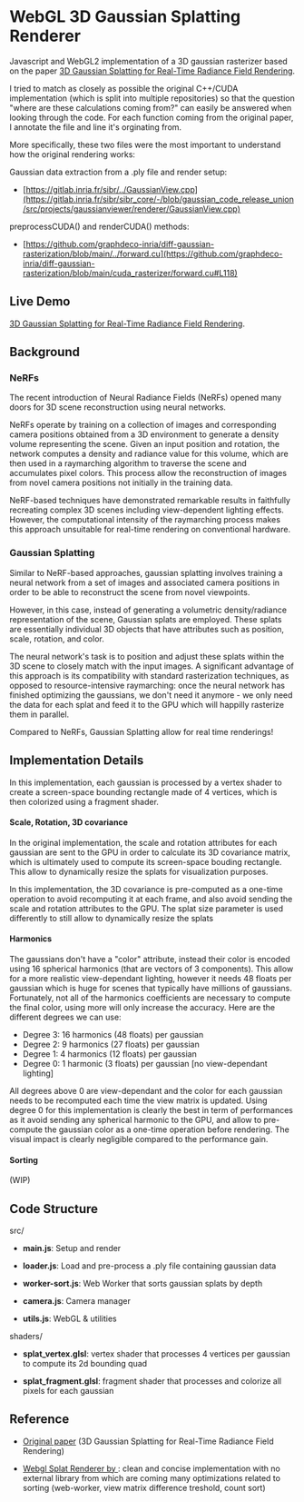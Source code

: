 # WebGL 3D Gaussian Splatting Renderer

Javascript and WebGL2 implementation of a 3D gaussian rasterizer based on the paper [3D Gaussian Splatting
for Real-Time Radiance Field Rendering](https://repo-sam.inria.fr/fungraph/3d-gaussian-splatting/).

I tried to match as closely as possible the original C++/CUDA implementation (which is split into multiple repositories) so that the question "where are these calculations coming from?" can easily be answered when looking through the code. For each function coming from the original paper, I annotate the file and line it's orginating from.

More specifically, these two files were the most important to understand how the original rendering works:

Gaussian data extraction from a .ply file and render setup:
- [https://gitlab.inria.fr/sibr/../GaussianView.cpp](https://gitlab.inria.fr/sibr/sibr_core/-/blob/gaussian_code_release_union/src/projects/gaussianviewer/renderer/GaussianView.cpp)

preprocessCUDA() and renderCUDA() methods:
- [https://github.com/graphdeco-inria/diff-gaussian-rasterization/blob/main/../forward.cu](https://github.com/graphdeco-inria/diff-gaussian-rasterization/blob/main/cuda_rasterizer/forward.cu#L118)

## Live Demo

[3D Gaussian Splatting
for Real-Time Radiance Field Rendering](https://repo-sam.inria.fr/fungraph/3d-gaussian-splatting/).

## Background

### NeRFs

The recent introduction of Neural Radiance Fields (NeRFs) opened many doors for 3D scene reconstruction using neural networks.

NeRFs operate by training on a collection of images and corresponding camera positions obtained from a 3D environment to generate a density volume representing the scene.
Given an input position and rotation, the network computes a density and radiance value for this volume, which are then used in a raymarching algorithm to traverse the scene and accumulates pixel colors.
This process allow the reconstruction of images from novel camera positions not initially in the training data.

NeRF-based techniques have demonstrated remarkable results in faithfully recreating complex 3D scenes including view-dependent lighting effects. However, the computational intensity of the raymarching process makes this approach unsuitable for real-time rendering on conventional hardware.

### Gaussian Splatting

Similar to NeRF-based approaches, gaussian splatting involves training a neural network from a set of images and associated camera positions in order to be able to reconstruct the scene from novel viewpoints.

However, in this case, instead of generating a volumetric density/radiance representation of the scene, Gaussian splats are employed. These splats are essentially individual 3D objects that have attributes such as position, scale, rotation, and color.

The neural network's task is to position and adjust these splats within the 3D scene to closely match with the input images. 
A significant advantage of this approach is its compatibility with standard rasterization techniques, as opposed to resource-intensive raymarching: once the neural network has finished optimizing the gaussians, we don't need it anymore - we only need the data for each  splat and feed it to the GPU which will happilly rasterize them in parallel.

Compared to NeRFs, Gaussian Splatting allow for real time renderings!

## Implementation Details

In this implementation, each gaussian is processed by a vertex shader to create a screen-space bounding rectangle made of 4 vertices, which is then colorized using a fragment shader.

#### Scale, Rotation, 3D covariance

In the original implementation, the scale and rotation attributes for each gaussian are sent to the GPU in order to calculate its 3D covariance matrix, which is ultimately used to compute its screen-space bouding rectangle. This allow to dynamically resize the splats for visualization purposes.

In this implementation, the 3D covariance is pre-computed as a one-time operation to avoid recomputing it at each frame, and also avoid sending the scale and rotation attributes to the GPU.
The splat size parameter is used differently to still allow to dynamically resize the splats 

#### Harmonics

The gaussians don't have a "color" attribute, instead their color is encoded using 16 spherical harmonics (that are vectors of 3 components). This allow for a more realistic view-dependant lighting, however it needs 48 floats per gaussian which is huge for scenes that typically have millions of gaussians.
Fortunately, not all of the harmonics coefficients are necessary to compute the final color, using more will only increase the accuracy. Here are the different degrees we can use:

- Degree 3: 16 harmonics (48 floats) per gaussian
- Degree 2: 9 harmonics (27 floats) per gaussian
- Degree 1: 4 harmonics (12 floats) per gaussian
- Degree 0: 1 harmonic (3 floats) per gaussian [no view-dependant lighting]

All degrees above 0 are view-dependant and the color for each gaussian needs to be recomputed each time the view matrix is updated.
Using degree 0 for this implementation is clearly the best in term of performances as it avoid sending any spherical harmonic to the GPU, and allow to pre-compute the gaussian color as a one-time operation before rendering.
The visual impact is clearly negligible compared to the performance gain.

#### Sorting

(WIP)

## Code Structure

src/
- **main.js**: Setup and render
- **loader.js**: Load and pre-process a .ply file containing gaussian data
- **worker-sort.js**: Web Worker that sorts gaussian splats by depth
- **camera.js**: Camera manager

- **utils.js**: WebGL & utilities

shaders/
- **splat_vertex.glsl**: vertex shader that processes 4 vertices per gaussian to compute its 2d bounding quad

- **splat_fragment.glsl**: fragment shader that processes and colorize all pixels for each gaussian

## Reference

- [Original paper](https://repo-sam.inria.fr/fungraph/3d-gaussian-splatting/) (3D Gaussian Splatting
for Real-Time Radiance Field Rendering)

- [Webgl Splat Renderer by ](https://repo-sam.inria.fr/fungraph/3d-gaussian-splatting/): clean and concise implementation with no external library from which are coming many optimizations related to sorting (web-worker, view matrix difference treshold, count sort)